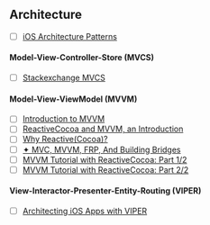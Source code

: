 ## Architecture
- [ ] [iOS Architecture Patterns](https://medium.com/ios-os-x-development/ios-architecture-patterns-ecba4c38de52#.vzk8l1mim)

#### Model-View-Controller-Store (MVCS)
- [ ] [Stackexchange MVCS](http://softwareengineering.stackexchange.com/questions/184396/mvcs-model-view-controller-store)

#### Model-View-ViewModel (MVVM)
- [ ] [Introduction to MVVM](https://www.objc.io/issues/13-architecture/mvvm/)
- [ ] [ReactiveCocoa and MVVM, an Introduction](http://www.sprynthesis.com/2014/12/06/reactivecocoa-mvvm-introduction/)
- [ ] [Why Reactive(Cocoa)?](http://www.sprynthesis.com/page2/)
- [ ] [✦ MVC, MVVM, FRP, And Building Bridges](http://cocoamanifest.net/articles/2013/10/mvc-mvvm-frp-and-building-bridges.html)
- [ ] [MVVM Tutorial with ReactiveCocoa: Part 1/2](https://www.raywenderlich.com/74106/mvvm-tutorial-with-reactivecocoa-part-1)
- [ ] [MVVM Tutorial with ReactiveCocoa: Part 2/2](https://www.raywenderlich.com/74131/mvvm-tutorial-with-reactivecocoa-part-2)

#### View-Interactor-Presenter-Entity-Routing (VIPER)
- [ ] [Architecting iOS Apps with VIPER](https://www.objc.io/issues/13-architecture/viper/)

